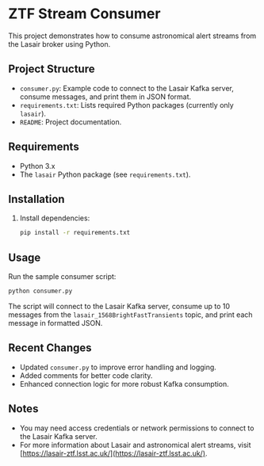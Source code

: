 # ZTF Stream Consumer

This project demonstrates how to consume astronomical alert streams from the Lasair broker using Python.

## Project Structure

- `consumer.py`: Example code to connect to the Lasair Kafka server, consume messages, and print them in JSON format.
- `requirements.txt`: Lists required Python packages (currently only `lasair`).
- `README`: Project documentation.

## Requirements

- Python 3.x
- The `lasair` Python package (see `requirements.txt`).

## Installation

1. Install dependencies:
    ```sh
    pip install -r requirements.txt
    ```

## Usage

Run the sample consumer script:
```sh
python consumer.py
```

The script will connect to the Lasair Kafka server, consume up to 10 messages from the `lasair_1568BrightFastTransients` topic, and print each message in formatted JSON.

## Recent Changes

- Updated `consumer.py` to improve error handling and logging.
- Added comments for better code clarity.
- Enhanced connection logic for more robust Kafka consumption.

## Notes

- You may need access credentials or network permissions to connect to the Lasair Kafka server.
- For more information about Lasair and astronomical alert streams, visit [https://lasair-ztf.lsst.ac.uk/](https://lasair-ztf.lsst.ac.uk/).